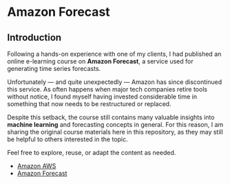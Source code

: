 # Amazon Forecast

## Introduction

Following a hands-on experience with one of my clients, I had published an online e-learning course on **Amazon Forecast**, a service used for generating time series forecasts.

Unfortunately — and quite unexpectedly — Amazon has since discontinued this service. As often happens when major tech companies retire tools without notice, I found myself having invested considerable time in something that now needs to be restructured or replaced.

Despite this setback, the course still contains many valuable insights into **machine learning** and forecasting concepts in general. For this reason, I am sharing the original course materials here in this repository, as they may still be helpful to others interested in the topic.

Feel free to explore, reuse, or adapt the content as needed.

* [Amazon AWS](/amazon-aws/README.md)
* [Amazon Forecast](/amazon-forecast/README.md)
